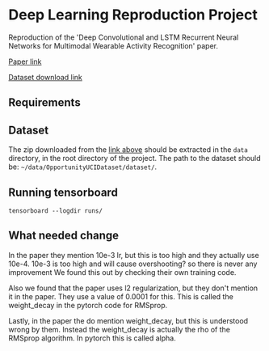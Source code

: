 # Deep Learning Reproduction Project
Reproduction of the 'Deep Convolutional and LSTM Recurrent Neural Networks for Multimodal Wearable Activity Recognition' paper.

[Paper link](https://www.mdpi.com/1424-8220/16/1/115/html)

[Dataset download link](https://archive.ics.uci.edu/ml/machine-learning-databases/00226/OpportunityUCIDataset.zip)

## Requirements

## Dataset
The zip downloaded from the [link above](https://archive.ics.uci.edu/ml/machine-learning-databases/00226/OpportunityUCIDataset.zip) should be extracted in the `data` directory,  in the root directory of the project. The path to the dataset should be: 
`~/data/OpportunityUCIDataset/dataset/`.

## Running tensorboard

```commandline
tensorboard --logdir runs/
```

## What needed change

In the paper they mention 10e-3 lr, but this is too high and they actually
use 10e-4. 10e-3 is too high and will cause overshooting? so there is never any improvement
We found this out by checking their own training code.

Also we found that the paper uses l2 regularization, but they don't mention it in the paper. They
use a value of 0.0001 for this. This is called the weight_decay in the pytorch code for RMSprop.

Lastly, in the paper the do mention weight_decay, but this is understood wrong by them. Instead
the weight_decay is actually the rho of the RMSprop algorithm. In pytorch this is called alpha.